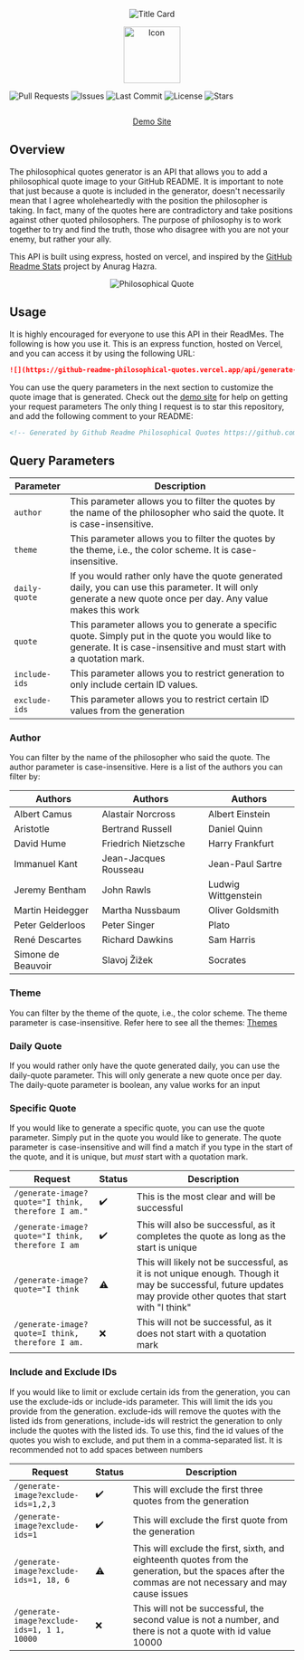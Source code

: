 <p align="center">
  <img src="assets/media/Title Card.jpg" alt="Title Card">
</p>

<p align="center">
  <img src="assets/media/icon.svg" alt="Icon" width="100" height="100"/>
</p>


![Pull Requests](https://img.shields.io/github/issues-pr/markstanl/Philosophical-Quotes-API)
![Issues](https://img.shields.io/github/issues/markstanl/Philosophical-Quotes-API)
![Last Commit](https://img.shields.io/github/last-commit/markstanl/Philosophical-Quotes-API)
![License](https://img.shields.io/github/license/markstanl/Philosophical-Quotes-API)
![Stars](https://img.shields.io/github/stars/markstanl/Philosophical-Quotes-API)

<p align="center">
  <a href="https://skillicons.dev">
    <img alt="" src="https://skillicons.dev/icons?i=js,express,sqlite,vercel" />
  </a>
</p>

<p align="center">
  <a href="https://philosophical-quotes-demo-site.vercel.app/">Demo Site</a>
</p>

## Overview
The philosophical quotes generator is an API that allows you to add a philosophical quote image to your GitHub README. It is important to note that
just because a quote is included in the generator, doesn't necessarily mean that I agree wholeheartedly with the position the philosopher is taking.
In fact, many of the quotes here are contradictory and take positions against other quoted philosophers. The purpose of philosophy is to work together
to try and find the truth, those who disagree with you are not your enemy, but rather your ally. 

This API is built using express, hosted on vercel, and inspired by the [GitHub Readme Stats](https://github.com/anuraghazra/github-readme-stats) project by Anurag Hazra.

<p href="https://github.com/markstanl/github-readme-philosophical-quotes" align="center">
    <img src="https://github-readme-philosophical-quotes.vercel.app/api/generate-image?theme=apprentice&quote=%22One%20must%20imagine%20Sisyphus%20happy.%22" alt="Philosophical Quote"> 
</p>

## Usage
It is highly encouraged for everyone to use this API in their ReadMes. The following is how you use it.
This is an express function, hosted on Vercel, and you can access it by using the following URL:

```markdown
![](https://github-readme-philosophical-quotes.vercel.app/api/generate-image)
```

You can use the query parameters in the next section to customize the quote image that is generated. Check out the [demo site](https://philosophical-quotes-demo-site.vercel.app/) for help on getting your request parameters
The only thing I request is to star this repository, and add the following comment to your README:

```markdown
<!-- Generated by Github Readme Philosophical Quotes https://github.com/markstanl/github-readme-philosophical-quotes -->
```

## Query Parameters

| Parameter     | Description                                                                                                                                                              |
|---------------|--------------------------------------------------------------------------------------------------------------------------------------------------------------------------|
| `author`      | This parameter allows you to filter the quotes by the name of the philosopher who said the quote. It is case-insensitive.                                                |
| `theme`       | This parameter allows you to filter the quotes by the theme, i.e., the color scheme. It is case-insensitive.                                                             |
| `daily-quote` | If you would rather only have the quote generated daily, you can use this parameter. It will only generate a new quote once per day. Any value makes this work           |
| `quote`       | This parameter allows you to generate a specific quote. Simply put in the quote you would like to generate. It is case-insensitive and must start with a quotation mark. |
| `include-ids` | This parameter allows you to restrict generation to only include certain ID values.                                                                                      |
| `exclude-ids` | This parameter allows you to restrict certain ID values from the generation                                                                                              |

### Author
You can filter by the name of the philosopher who said the quote. The author parameter is case-insensitive. Here is a list of the authors you can filter by:

| Authors            | Authors               | Authors             |
|--------------------|-----------------------|---------------------|
| Albert Camus       | Alastair Norcross     | Albert Einstein     |
| Aristotle          | Bertrand Russell      | Daniel Quinn        |
| David Hume         | Friedrich Nietzsche   | Harry Frankfurt     |
| Immanuel Kant      | Jean-Jacques Rousseau | Jean-Paul Sartre    |
| Jeremy Bentham     | John Rawls            | Ludwig Wittgenstein |
| Martin Heidegger   | Martha Nussbaum       | Oliver Goldsmith    |
| Peter Gelderloos   | Peter Singer          | Plato               |
| René Descartes     | Richard Dawkins       | Sam Harris          |
| Simone de Beauvoir | Slavoj Žižek          | Socrates            |

### Theme
You can filter by the theme of the quote, i.e., the color scheme. The theme parameter is case-insensitive. Refer here to see all the themes:
[Themes](theme/README.md)


### Daily Quote
If you would rather only have the quote generated daily, you can use the daily-quote parameter.
This will only generate a new quote once per day. The daily-quote parameter is boolean, any value works for an input

### Specific Quote
If you would like to generate a specific quote, you can use the quote parameter. Simply put in the quote
you would like to generate. The quote parameter is case-insensitive and will find a match if you type in the start of
the quote, and it is unique, but _must_ start with a quotation mark.

| Request                                            | Status             | Description                                                                                                                                                    |
|----------------------------------------------------|--------------------|----------------------------------------------------------------------------------------------------------------------------------------------------------------|
| `/generate-image?quote="I think, therefore I am."` | :heavy_check_mark: | This is the most clear and will be successful                                                                                                                  |
| `/generate-image?quote="I think, therefore I am`   | :heavy_check_mark: | This will also be successful, as it completes the quote as long as the start is unique                                                                         |
| `/generate-image?quote="I think`                   | :warning:          | This will likely not be successful, as it is not unique enough. Though it may be successful, future updates may provide other quotes that start with "I think" |
| `/generate-image?quote=I think, therefore I am.`   | :x:                | This will not be successful, as it does not start with a quotation mark                                                                                        |
### Include and Exclude IDs
If you would like to limit or exclude certain ids from the generation, you can use the exclude-ids or include-ids parameter. 
This will limit the ids you provide from the generation. exclude-ids will remove the quotes with the listed ids from generations,
include-ids will restrict the generation to only include the quotes with the listed ids.
To use this, find the id values of the quotes you wish to exclude, and put them in a comma-separated list. It is recommended not to add spaces between numbers

| Request                                     | Status             | Description                                                                                                                                       |
|---------------------------------------------|--------------------|---------------------------------------------------------------------------------------------------------------------------------------------------|
| `/generate-image?exclude-ids=1,2,3`         | :heavy_check_mark: | This will exclude the first three quotes from the generation                                                                                      |
| `/generate-image?exclude-ids=1`             | :heavy_check_mark: | This will exclude the first quote from the generation                                                                                             |
| `/generate-image?exclude-ids=1, 18, 6`      | :warning:          | This will exclude the first, sixth, and eighteenth quotes from the generation, but the spaces after the commas are not necessary and may cause issues               |
| `/generate-image?exclude-ids=1, 1 1, 10000` | :x:                | This will not be successful, the second value is not a number, and there is not a quote with id value 10000                                       |


